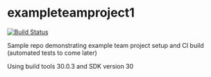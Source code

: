# exampleteamproject1

[![Build Status](https://travis-ci.com/ict2105-csc2007/exampleteamproject1.svg?token=2ffZJnqPnDg8SAFCWzYF&branch=master)](https://travis-ci.com/ict2105-csc2007/exampleteamproject1)

Sample repo demonstrating example team project setup and CI build (automated tests to come later)

Using build tools 30.0.3 and SDK version 30
